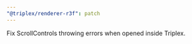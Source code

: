 ```yaml
---
"@triplex/renderer-r3f": patch
---
```


Fix ScrollControls throwing errors when opened inside Triplex.
